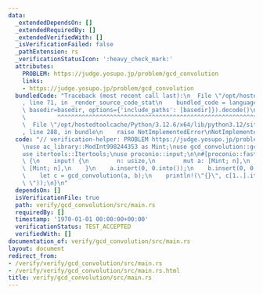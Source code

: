 ```yaml
---
data:
  _extendedDependsOn: []
  _extendedRequiredBy: []
  _extendedVerifiedWith: []
  _isVerificationFailed: false
  _pathExtension: rs
  _verificationStatusIcon: ':heavy_check_mark:'
  attributes:
    PROBLEM: https://judge.yosupo.jp/problem/gcd_convolution
    links:
    - https://judge.yosupo.jp/problem/gcd_convolution
  bundledCode: "Traceback (most recent call last):\n  File \"/opt/hostedtoolcache/Python/3.12.6/x64/lib/python3.12/site-packages/onlinejudge_verify/documentation/build.py\"\
    , line 71, in _render_source_code_stat\n    bundled_code = language.bundle(stat.path,\
    \ basedir=basedir, options={'include_paths': [basedir]}).decode()\n          \
    \         ^^^^^^^^^^^^^^^^^^^^^^^^^^^^^^^^^^^^^^^^^^^^^^^^^^^^^^^^^^^^^^^^^^^^^^^^^^^^^^^^^\n\
    \  File \"/opt/hostedtoolcache/Python/3.12.6/x64/lib/python3.12/site-packages/onlinejudge_verify/languages/rust.py\"\
    , line 288, in bundle\n    raise NotImplementedError\nNotImplementedError\n"
  code: "// verification-helper: PROBLEM https://judge.yosupo.jp/problem/gcd_convolution\n\
    \nuse ac_library::ModInt998244353 as Mint;\nuse gcd_convolution::gcd_convolution;\n\
    use itertools::Itertools;\nuse proconio::input;\n\n#[proconio::fastout]\nfn main()\
    \ {\n    input! {\n        n: usize,\n        mut a: [Mint; n],\n        mut b:\
    \ [Mint; n],\n    }\n    a.insert(0, 0.into());\n    b.insert(0, 0.into());\n\
    \    let c = gcd_convolution(a, b);\n    println!(\"{}\", c[1..].iter().join(\"\
    \ \"));\n}\n"
  dependsOn: []
  isVerificationFile: true
  path: verify/gcd_convolution/src/main.rs
  requiredBy: []
  timestamp: '1970-01-01 00:00:00+00:00'
  verificationStatus: TEST_ACCEPTED
  verifiedWith: []
documentation_of: verify/gcd_convolution/src/main.rs
layout: document
redirect_from:
- /verify/verify/gcd_convolution/src/main.rs
- /verify/verify/gcd_convolution/src/main.rs.html
title: verify/gcd_convolution/src/main.rs
---
```

